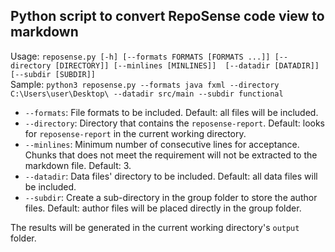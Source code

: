 ## Python script to convert RepoSense code view to markdown

Usage: `reposense.py [-h] [--formats FORMATS [FORMATS ...]] [--directory [DIRECTORY]] [--minlines [MINLINES]] 
        [--datadir [DATADIR]] [--subdir [SUBDIR]]` <br/>
Sample: `python3 reposense.py --formats java fxml --directory C:\Users\user\Desktop\ --datadir src/main --subdir functional`

* `--formats`: File formats to be included. Default: all files will be included.
* `--directory`: Directory that contains the `reposense-report`. Default: looks for `reposense-report` in the current working directory.
* `--minlines`: Minimum number of consecutive lines for acceptance. 
Chunks that does not meet the requirement will not be extracted to the markdown file. Default: 3.
* `--datadir`: Data files' directory to be included. Default: all data files will be included.
* `--subdir`: Create a sub-directory in the group folder to store the author files.
Default: author files will be placed directly in the group folder.



The results will be generated in the current working directory's `output` folder.
